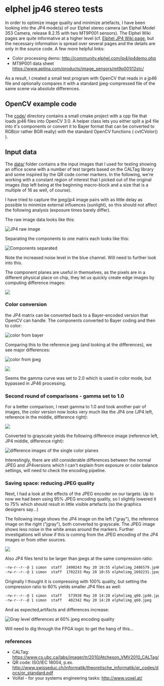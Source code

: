 # elphel jp46 stereo tests

In order to optimize image quality and minimize artefacts, I have been looking into the JP4 mode(s) of our Elphel stereo camera (an Elphel Model 353 Camera, release 8.2.15 with two MT9P001 sensors). The Elphel Wiki pages are quite informative at a higher level (cf. [Elphel JP4 Wiki page](http://wiki.elphel.com/index.php?title=JP4), but the necessary information is spread over several pages and the details are only in the source code. A few more helpful links:

* Color processing demo: http://community.elphel.com/jp4/jp4demo.php 
* MT9P001 data sheet https://www.aptina.com/products/image_sensors/mt9p001i12stc/

As a result, I created a small test program with OpenCV that reads in a jp46 file and optionally compares it with a standard jpeg-compressed file of the same scene via absolute differences.


## OpenCV example code

The [code/](code/) directory contains a small cmake project with a cpp file that loads jp46 files into OpenCV 3.0. A helper class lets you either split a jp4 file into it's components or convert it to Bayer format that can be converted to RGB(or rather BGR really) with the standard OpenCV functions ( cvtCVolor() ). 

## Input data
The [data/](data/) folder contains a the input images that I used for testing showing an office scene with a number of test targets based on the CALTag library and some inspired by the QR code corner markers. In the following, we're working with a constant region of interest that I picked out of the original images (top left being at the beginning  macro-block and a size that is a multiple of 16 as well, of course).

I have tried to capture the jpeg/jp4 image pairs with as little delay as possible to minimize external influences (sunlight), so this should not affect the following analysis (exposure times barely differ).

The raw image data looks like this:

![JP4 raw image](img/0.raw.png)

Separating the components to one matrix each looks like this:

![Components separated](img/1.components.png)

Note the increased noise level in the blue channel. Will need to further look into this.

The component planes are useful in themselves, as the pixels are in a different physical place on chip, they
let us quickly create edge images by computing difference images:

![](img/5.component_differnces.png)


### Color conversion
the JP4 matrix can be converted back to a Bayer-encoded version that OpenCV can handle.
The components converted to Bayer coding and then to color:

![color from bayer](img/2.color_from_bayer.png)

Comparing this to the reference jpeg (and looking at the differences), we see major differences:

![color from jpeg](img/2.color_from_jpeg_gamma_2.0.png)

![](img/2.delta_colors.png)

Seems the gamma curve was set to 2.0 which is used in color mode, but bypassed in JP46 processing.


### Second round of comparisons - gamma set to 1.0

For a better comparison, I reset gamma to 1.0 and took another pair of images, the color version now looks very much like the JP4 one
(JP4 left, reference in the middle, difference right):

![](img/6.color_comparison_gamma_1.0.png)

Converted to grayscale yields the following difference image (reference left, JP4 middle, difference right):

![difference images of the single color planes](img/6.gray_level_differences_gamma_1.0.png)

Interestingly, there are still considerable differences between the normal JPEG and JP4versions which I can't explain from exposure or color balance settings,
will need to check the encoding pipeline.

### Saving space: reducing JPEG quality

Next, I had a look at the effects of the JPEG encoder on our targets: Up to now we had been using 95% JPEG encoding quality, so I slightly
lowered it to 75% which should result in little visible artefacts (so the graphics designers say...)

The following image shows the JP4 image on the left ("gray"), the reference image on the right ("jgray"), both converted to grayscale. The JPEG image shows less noise in the white areas
around the markers. Further investigations will show if this is coming from the JPEG encoding of the JP4 images or from other sources.

![](img/4.gray_images_at_75%25_quality.png)

Also JP4 files tend to be larger than jpegs at the same compression ratio:

```sh
-rw-r--r--@ 1 simon  staff  2490243 May 20 10:55 elphelimg_2486579.jp46.jpg
-rw-r--r--@ 1 simon  staff  1702233 May 20 10:55 elphelimg_1692231.jpeg
```

Originally I thought it is compressing with 100% quality, but setting the compression ratio to 60% yields smaller JP4 files as well:

```sh
-rw-r--r--@ 1 simon  staff   573938 May 20 14:20 elphelimg_q60.jp46.jpg
-rw-r--r--@ 1 simon  staff   402342 May 20 14:20 elphelimg_q60.jpeg
```

And as expected,artifacts and differences increase:

![Gray level differences at 60% jpeg encoding quality](img/7.gray_level_60perc_quality.png)



Will need to dig through the FPGA logic to get the hang of this...

### references

* CALTag: https://www.cs.ubc.ca/labs/imager/tr/2010/Atcheson_VMV2010_CALTag/
* QR code: ISO/IEC 18004, p.ex.  http://www.swisseduc.ch/informatik/theoretische_informatik/qr_codes/docs/qr_standard.pdf
* VoXel - for your systems engineering tasks: http://www.voxel.at/ 
